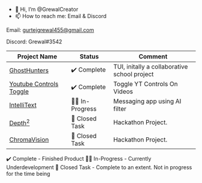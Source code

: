- 👋 Hi, I’m @GrewalCreator
- 📫 How to reach me: Email & Discord

Email: gurtejgrewal455@gmail.com

Discord: Grewal#3542


| Project Name | Status  | Comment  |
| ------------ | ------- | -------- |
| [GhostHunters](https://github.com/GrewalCreator/GhostHunters) | ✔️ Complete | TUI, initally a collaborative school project |
| [Youtube Controls Toggle](https://github.com/GrewalCreator/Youtube_Controls_Extension) | ✔️ Complete | Toggle YT Controls On Videos |
| [IntelliText](https://github.com/GrewalCreator/IntelliText) | 👷‍♂️ In-Progress | Messaging app using AI filter |
| [Depth<sup>2</sup>](https://github.com/GrewalCreator/DepthSquared) | 🚧 Closed Task | Hackathon Project. |
| [ChromaVision](https://github.com/GrewalCreator/ChromaVision) | 🚧 Closed Task | Hackathon Project. |

✔️ Complete - Finished Product
👷‍♂️ In-Progress - Currently Underdevelopment
🚧 Closed Task - Complete to an extent. Not in progress for the time being
